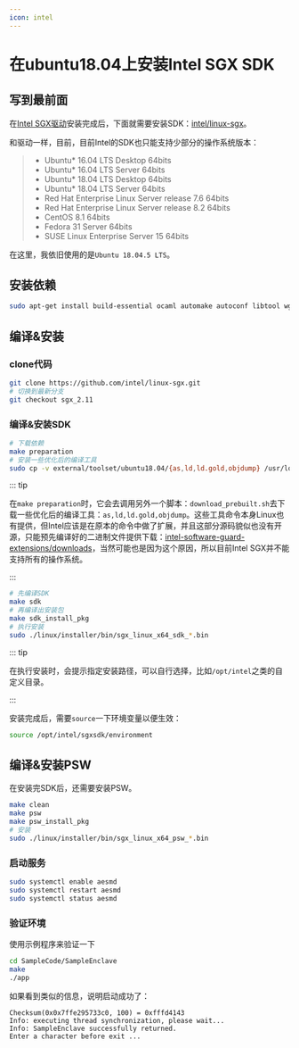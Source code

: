 ```yaml
---
icon: intel
---
```


# 在ubuntu18.04上安装Intel SGX SDK

## 写到最前面

在[Intel SGX驱动](https://github.com/intel/linux-sgx-driver)安装完成后，下面就需要安装SDK：[intel/linux-sgx](https://github.com/intel/linux-sgx)。

和驱动一样，目前，目前Intel的SDK也只能支持少部分的操作系统版本：

> - Ubuntu* 16.04 LTS Desktop 64bits
> - Ubuntu* 16.04 LTS Server 64bits
> - Ubuntu* 18.04 LTS Desktop 64bits
> - Ubuntu* 18.04 LTS Server 64bits
> - Red Hat Enterprise Linux Server release 7.6 64bits
> - Red Hat Enterprise Linux Server release 8.2 64bits
> - CentOS 8.1 64bits
> - Fedora 31 Server 64bits
> - SUSE Linux Enterprise Server 15 64bits

在这里，我依旧使用的是`Ubuntu 18.04.5 LTS`。

## 安装依赖

````bash
sudo apt-get install build-essential ocaml automake autoconf libtool wget python libssl-dev git cmake perl libssl-dev libcurl4-openssl-dev protobuf-compiler libprotobuf-dev debhelper cmake reprepro unzip ocamlbuild
````

## 编译&安装

### clone代码

````bash
git clone https://github.com/intel/linux-sgx.git
# 切换到最新分支
git checkout sgx_2.11
````

### 编译&安装SDK

````bash
# 下载依赖
make preparation
# 安装一些优化后的编译工具
sudo cp -v external/toolset/ubuntu18.04/{as,ld,ld.gold,objdump} /usr/local/bin
````

::: tip

在`make preparation`时，它会去调用另外一个脚本：`download_prebuilt.sh`去下载一些优化后的编译工具：`as,ld,ld.gold,objdump`。这些工具命令本身Linux也有提供，但Intel应该是在原本的命令中做了扩展，并且这部分源码貌似也没有开源，只能预先编译好的二进制文件提供下载：[intel-software-guard-extensions/downloads](https://01.org/intel-software-guard-extensions/downloads)，当然可能也是因为这个原因，所以目前Intel SGX并不能支持所有的操作系统。

:::

````bash
# 先编译SDK
make sdk
# 再编译出安装包
make sdk_install_pkg
# 执行安装
sudo ./linux/installer/bin/sgx_linux_x64_sdk_*.bin
````

::: tip

在执行安装时，会提示指定安装路径，可以自行选择，比如`/opt/intel`之类的自定义目录。

:::

安装完成后，需要`source`一下环境变量以便生效：

````bash
source /opt/intel/sgxsdk/environment
````

## 编译&安装PSW

在安装完SDK后，还需要安装PSW。

````bash
make clean
make psw
make psw_install_pkg
# 安装
sudo ./linux/installer/bin/sgx_linux_x64_psw_*.bin
````

### 启动服务

````bash
sudo systemctl enable aesmd
sudo systemctl restart aesmd
sudo systemctl status aesmd
````

### 验证环境

使用示例程序来验证一下

````bash
cd SampleCode/SampleEnclave
make
./app
````

如果看到类似的信息，说明启动成功了：

````
Checksum(0x0x7ffe295733c0, 100) = 0xfffd4143
Info: executing thread synchronization, please wait...
Info: SampleEnclave successfully returned.
Enter a character before exit ...
````

